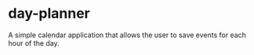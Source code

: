 # day-planner

A simple calendar application that allows the user to save events for each hour of the day.
